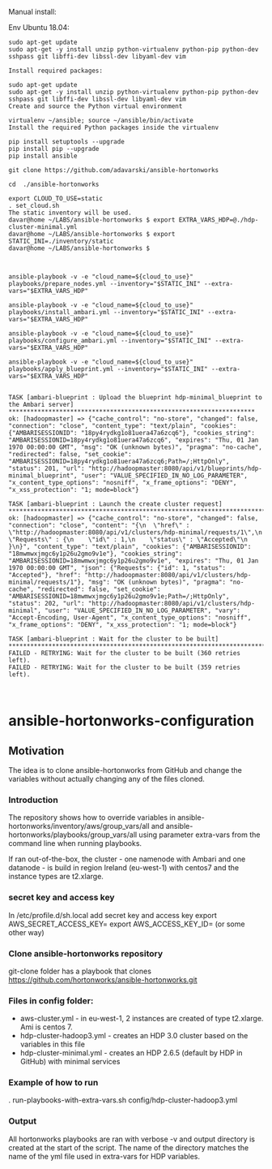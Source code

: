 Manual install:

Env Ubuntu 18.04:
```
sudo apt-get update
sudo apt-get -y install unzip python-virtualenv python-pip python-dev sshpass git libffi-dev libssl-dev libyaml-dev vim

Install required packages:

sudo apt-get update
sudo apt-get -y install unzip python-virtualenv python-pip python-dev sshpass git libffi-dev libssl-dev libyaml-dev vim
Create and source the Python virtual environment

virtualenv ~/ansible; source ~/ansible/bin/activate
Install the required Python packages inside the virtualenv

pip install setuptools --upgrade
pip install pip --upgrade
pip install ansible

git clone https://github.com/adavarski/ansible-hortonworks

cd  ./ansible-hortonworks

export CLOUD_TO_USE=static
. set_cloud.sh 
The static inventory will be used.
davar@home ~/LABS/ansible-hortonworks $ export EXTRA_VARS_HDP=@./hdp-cluster-minimal.yml
davar@home ~/LABS/ansible-hortonworks $ export STATIC_INI=./inventory/static
davar@home ~/LABS/ansible-hortonworks $ 



ansible-playbook -v -e "cloud_name=${cloud_to_use}" playbooks/prepare_nodes.yml --inventory="$STATIC_INI" --extra-vars="$EXTRA_VARS_HDP"

ansible-playbook -v -e "cloud_name=${cloud_to_use}" playbooks/install_ambari.yml --inventory="$STATIC_INI" --extra-vars="$EXTRA_VARS_HDP" 

ansible-playbook -v -e "cloud_name=${cloud_to_use}" playbooks/configure_ambari.yml --inventory="$STATIC_INI" --extra-vars="$EXTRA_VARS_HDP"

ansible-playbook -v -e "cloud_name=${cloud_to_use}" playbooks/apply_blueprint.yml --inventory="$STATIC_INI" --extra-vars="$EXTRA_VARS_HDP"


TASK [ambari-blueprint : Upload the blueprint hdp-minimal_blueprint to the Ambari server] ********************************************************************
ok: [hadoopmaster] => {"cache_control": "no-store", "changed": false, "connection": "close", "content_type": "text/plain", "cookies": {"AMBARISESSIONID": "18py4rydkg1o81uera47a6zcq6"}, "cookies_string": "AMBARISESSIONID=18py4rydkg1o81uera47a6zcq6", "expires": "Thu, 01 Jan 1970 00:00:00 GMT", "msg": "OK (unknown bytes)", "pragma": "no-cache", "redirected": false, "set_cookie": "AMBARISESSIONID=18py4rydkg1o81uera47a6zcq6;Path=/;HttpOnly", "status": 201, "url": "http://hadoopmaster:8080/api/v1/blueprints/hdp-minimal_blueprint", "user": "VALUE_SPECIFIED_IN_NO_LOG_PARAMETER", "x_content_type_options": "nosniff", "x_frame_options": "DENY", "x_xss_protection": "1; mode=block"}

TASK [ambari-blueprint : Launch the create cluster request] **************************************************************************************************
ok: [hadoopmaster] => {"cache_control": "no-store", "changed": false, "connection": "close", "content": "{\n  \"href\" : \"http://hadoopmaster:8080/api/v1/clusters/hdp-minimal/requests/1\",\n  \"Requests\" : {\n    \"id\" : 1,\n    \"status\" : \"Accepted\"\n  }\n}", "content_type": "text/plain", "cookies": {"AMBARISESSIONID": "18mwmwxjmgc6y1p26u2gmo9v1e"}, "cookies_string": "AMBARISESSIONID=18mwmwxjmgc6y1p26u2gmo9v1e", "expires": "Thu, 01 Jan 1970 00:00:00 GMT", "json": {"Requests": {"id": 1, "status": "Accepted"}, "href": "http://hadoopmaster:8080/api/v1/clusters/hdp-minimal/requests/1"}, "msg": "OK (unknown bytes)", "pragma": "no-cache", "redirected": false, "set_cookie": "AMBARISESSIONID=18mwmwxjmgc6y1p26u2gmo9v1e;Path=/;HttpOnly", "status": 202, "url": "http://hadoopmaster:8080/api/v1/clusters/hdp-minimal", "user": "VALUE_SPECIFIED_IN_NO_LOG_PARAMETER", "vary": "Accept-Encoding, User-Agent", "x_content_type_options": "nosniff", "x_frame_options": "DENY", "x_xss_protection": "1; mode=block"}

TASK [ambari-blueprint : Wait for the cluster to be built] ***************************************************************************************************
FAILED - RETRYING: Wait for the cluster to be built (360 retries left).
FAILED - RETRYING: Wait for the cluster to be built (359 retries left).



```

# ansible-hortonworks-configuration

## Motivation
The idea is to clone ansible-hortonworks from GitHub and change the variables without actually changing any of the files cloned.

### Introduction
The repository shows how to override variables in ansible-hortonworks/inventory/aws/group_vars/all and ansible-hortonworks/playbooks/group_vars/all using parameter extra-vars from the command line when running playbooks.

If ran out-of-the-box, the cluster - one namenode with Ambari and one datanode - is build in region Ireland (eu-west-1) with centos7 and the instance types are t2.xlarge.

### secret key and access key
In /etc/profile.d/sh.local add secret key and access key
export AWS_SECRET_ACCESS_KEY=
export AWS_ACCESS_KEY_ID=
(or some other way)

### Clone ansible-hortonworks repository
git-clone folder has a playbook that clones https://github.com/hortonworks/ansible-hortonworks.git

### Files in config folder:
- aws-cluster.yml - in eu-west-1, 2 instances are created of type t2.xlarge. Ami is centos 7.
- hdp-cluster-hadoop3.yml - creates an HDP 3.0 cluster based on the variables in this file
- hdp-cluster-minimal.yml - creates an HDP 2.6.5 (default by HDP in GitHub) with minimal services

### Example of how to run
. run-playbooks-with-extra-vars.sh config/hdp-cluster-hadoop3.yml

### Output
All hortonworks playbooks are ran with verbose -v and output directory is created at the start of the script. The name of the directory matches the name of the yml file used in extra-vars for HDP variables.
